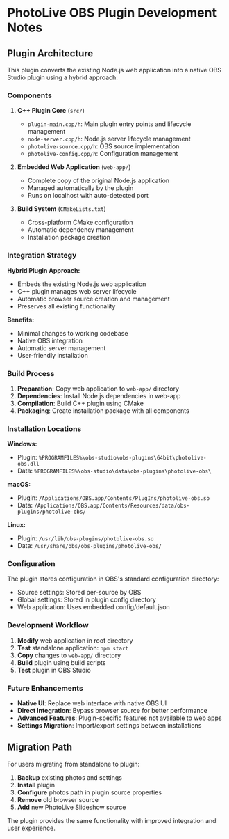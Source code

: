 # PhotoLive OBS Plugin Development Notes

## Plugin Architecture

This plugin converts the existing Node.js web application into a native OBS Studio plugin using a hybrid approach:

### Components

1. **C++ Plugin Core** (`src/`)
   - `plugin-main.cpp/h`: Main plugin entry points and lifecycle management
   - `node-server.cpp/h`: Node.js server lifecycle management
   - `photolive-source.cpp/h`: OBS source implementation
   - `photolive-config.cpp/h`: Configuration management

2. **Embedded Web Application** (`web-app/`)
   - Complete copy of the original Node.js application
   - Managed automatically by the plugin
   - Runs on localhost with auto-detected port

3. **Build System** (`CMakeLists.txt`)
   - Cross-platform CMake configuration
   - Automatic dependency management
   - Installation package creation

### Integration Strategy

**Hybrid Plugin Approach:**
- Embeds the existing Node.js web application
- C++ plugin manages web server lifecycle
- Automatic browser source creation and management
- Preserves all existing functionality

**Benefits:**
- Minimal changes to working codebase
- Native OBS integration
- Automatic server management
- User-friendly installation

### Build Process

1. **Preparation**: Copy web application to `web-app/` directory
2. **Dependencies**: Install Node.js dependencies in web-app
3. **Compilation**: Build C++ plugin using CMake
4. **Packaging**: Create installation package with all components

### Installation Locations

**Windows:**
- Plugin: `%PROGRAMFILES%\obs-studio\obs-plugins\64bit\photolive-obs.dll`
- Data: `%PROGRAMFILES%\obs-studio\data\obs-plugins\photolive-obs\`

**macOS:**
- Plugin: `/Applications/OBS.app/Contents/PlugIns/photolive-obs.so`
- Data: `/Applications/OBS.app/Contents/Resources/data/obs-plugins/photolive-obs/`

**Linux:**
- Plugin: `/usr/lib/obs-plugins/photolive-obs.so`
- Data: `/usr/share/obs/obs-plugins/photolive-obs/`

### Configuration

The plugin stores configuration in OBS's standard configuration directory:
- Source settings: Stored per-source by OBS
- Global settings: Stored in plugin config directory
- Web application: Uses embedded config/default.json

### Development Workflow

1. **Modify** web application in root directory
2. **Test** standalone application: `npm start`
3. **Copy** changes to `web-app/` directory
4. **Build** plugin using build scripts
5. **Test** plugin in OBS Studio

### Future Enhancements

- **Native UI**: Replace web interface with native OBS UI
- **Direct Integration**: Bypass browser source for better performance
- **Advanced Features**: Plugin-specific features not available to web apps
- **Settings Migration**: Import/export settings between installations

## Migration Path

For users migrating from standalone to plugin:

1. **Backup** existing photos and settings
2. **Install** plugin
3. **Configure** photos path in plugin source properties
4. **Remove** old browser source
5. **Add** new PhotoLive Slideshow source

The plugin provides the same functionality with improved integration and user experience.